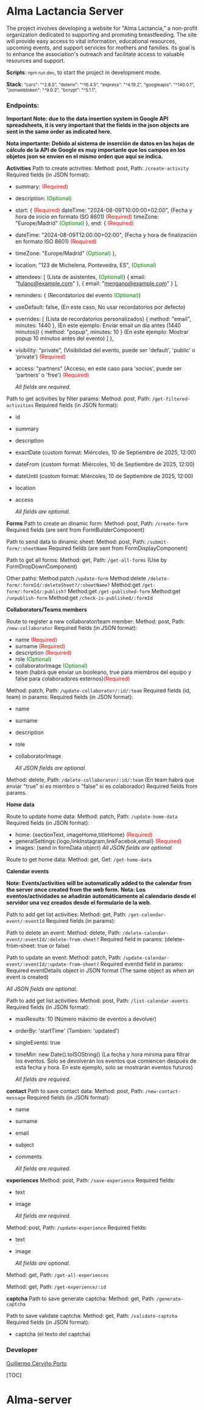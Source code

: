 # Alma Lactancia Server

The project involves developing a website for "Alma Lactancia," a non-profit organization dedicated to supporting and promoting breastfeeding. The site will provide easy access to vital information, educational resources, upcoming events, and support services for mothers and families. Its goal is to enhance the association's outreach and facilitate access to valuable resources and support.

**Scripts**:
<small>npm run dev</small>, to start the project in development mode.

**Stack**: <small>"cors": "^2.8.5", "dotenv": "^16.4.5", "express": "^4.19.2", "googleapis": "^140.0.1", "jsonwebtoken": "^9.0.2", "bcrypt": "^5.1.1",</small>

### Endpoints:

**Important Note: due to the data insertion system in Google API spreadsheets, it is very important that the fields in the json objects are sent in the same order as indicated here.**

**Nota importante: Debido al sistema de inserción de datos en las hojas de cálculo de la API de Google es muy importante que los campos en los objetos json se envíen en el mismo orden que aquí se indica.**

**Activities**
Path to create activities:
Method: post,
Path: `/create-activity`
Required fields (in JSON format):

-   summary: <font color="red">(Required)</font>
-   description: <font color="green">(Optional)</font>
-   start: { <font color="red">(Required)</font>
    dateTime: "2024-08-09T10:00:00+02:00", (Fecha y hora de inicio en formato ISO 8601) <font color="red">(Required)</font>
    timeZone: "Europe/Madrid" <font color="green">(Optional)</font>
    },
    end: { <font color="red">(Required)</font>
-   dateTime: "2024-08-09T12:00:00+02:00", (Fecha y hora de finalización en formato ISO 8601) <font color="red">(Required)</font>
-   timeZone: "Europe/Madrid" <font color="green">(Optional)</font>
    },
-   location: "123 de Michelena, Pontevedra, ES", <font color="green">(Optional)</font>
-   attendees: [ (Lista de asistentes, <font color="green">(Optional)</font>)
    { email: "fulano@example.com" },
    { email: "mengano@example.com" }
    ],
-   reminders: { (Recordatorios del evento <font color="green">(Optional)</font>)
-   useDefault: false, (En este caso, No usar recordatorios por defecto)
-   overrides: [ (Lista de recordatorios personalizados)
    { method: "email", minutes: 1440 }, (En este ejemplo: Enviar email un día antes (1440 minutos))
    { method: "popup", minutes: 10 } (En este ejemplo: Mostrar popup 10 minutos antes del evento)
    ]
    },
-   visibility: "private", (Visibilidad del evento, puede ser 'default', 'public' o 'private') <font color="red">(Required)</font>
-   access: "partners" (Acceso, en este caso para 'socios', puede ser 'partners' o 'free') <font color="red">(Required)</font>

    _All fields are required._

Path to get activities by filter params:
Method: post,
Path: `/get-filtered-activities`
Required fields (in JSON format):

-   id
-   summary
-   description
-   exactDate (custom format: Miércoles, 10 de Septiembre de 2025, 12:00)
-   dateFrom (custom format: Miércoles, 10 de Septiembre de 2025, 12:00)
-   dateUntil (custom format: Miércoles, 10 de Septiembre de 2025, 12:00)
-   location
-   access

    _All fields are optional._

**Forms**
Path to create an dinamic form:
Method: post,
Path: `/create-form`
Required fields (are sent from FormBuilderComponent)

Path to send data to dinamic sheet:
Method: post,
Path: `/submit-form/:sheetName`
Required fields (are sent from FormDisplayComponent)

Path to get all forms:
Method: get,
Path: `/get-all-forms`
(Use by FormDropDownComponent)

Other paths:
Method:patch `/update-form`
Method:delete `/delete-form/:formId/:deleteSheet?/:sheetName?`
Method:get `/get-form/:formId/:publish?`
Method:get `/get-published-form`
Method:get `/unpublish-form`
Method:get `/check-is-published/:formId`

**Collaborators/Teams members**

Route to register a new collaborator/team member:
Method: post,
Path: `/new-collaborator`
Required fields (in JSON format):

-   name <font color="red">(Required)</font>
-   surname <font color="red">(Required)</font>
-   description <font color="red">(Required)</font>
-   role <font color="green">(Optional)</font>
-   collaboratorImage <font color="green">(Optional)</font>
-   team (habrá que enviar un booleano, true para miembros del equipo y false para colaboradores externos)<font color="red">(Required)</font>

Method: patch,
Path: `/update-collaborator/:id/:team`
Required fields (id, team) in params:
Required fields (in JSON format):

-   name
-   surname
-   description
-   role
-   collaboratorImage

    _All JSON fields are optional._

Method: delete,
Path: `/delete-collaborator/:id/:team` (En team habrá que enviar "true" si es miembro o "false" si es colaborador)
Required fields from params.

**Home data**

Route to update home data:
Method: patch,
Path: `/update-home-data`
Required fields (in JSON format):

-   home: {sectionText, imageHome,titleHome} <font color="red">(Required)</font>
-   generalSettings:{logo,linkInstagram,linkFacebok,email} <font color="red">(Required)</font>
-   images: (send in formData object)
    _All JSON fields are optional._

Route to get home data:
Method: get,
Get: `/get-home-data`

**Calendar events**

**Note: Events/activities will be automatically added to the calendar from the server once created from the web form.**
**Nota: Los eventos/actividades se añadirán automáticamente al calendario desde el servidor una vez creados desde el formulario de la web.**

Path to add get list activities:
Method: get,
Path: `/get-calendar-event/:eventId`
Required fields (in params):

Path to delete an event:
Method: delete,
Path: `/delete-calendar-event/:eventId/:delete-from-sheet?`
Required field in params: (delete-from-sheet: true or false)

Path to update an event:
Method: patch,
Path: `/update-calendar-event/:eventId/:update-from-sheet?`
Required eventId field in params:
Required eventDetails object in JSON format (The same object as when an event is created)

_All JSON fields are optional._

Path to add get list activities:
Method: post,
Path: `/list-calendar-events`
Required fields (in JSON format):

-   maxResults: 10 (Número máximo de eventos a devolver)
-   orderBy: 'startTime' (Tambien: 'updated')
-   singleEvents: true
-   timeMin: new Date().toISOString() (La fecha y hora mínima para filtrar los eventos. Solo se devolverán los eventos que comiencen después de esta fecha y hora. En este ejemplo, solo se mostrarán eventos futuros)

    _All fields are required._

**contact**
Path to save contact data:
Method: post,
Path: `/new-contact-message`
Required fields (in JSON format):

-   name
-   surname
-   email
-   subject
-   comments

    _All fields are required._

**experiences**
Method: post,
Path: `/save-experience`
Required fields:

-   text
-   image

    _All fields are required._

Method: post,
Path: `/update-experience`
Required fields:

-   text
-   image

    _All fields are optional._

Method: get,
Path: `/get-all-experiences`

Method: get,
Path: `/get-experience/:id`

**captcha**
Path to save generate captcha:
Method: get,
Path: `/generate-captcha`

Path to save validate captcha:
Method: get,
Path: `/validate-captcha`
Required fields (in JSON format):

-   captcha (el texto del captcha)

### Developer

[Guillermo Cerviño Porto](https://www.linkedin.com/in/guillermocporto/)

[TOC]
# Alma-server
